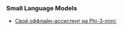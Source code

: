 ### Small Language Models
- [Свой оффлайн-ассистент на Phi-3-mini: ](https://habr.com/ru/articles/957204/)
